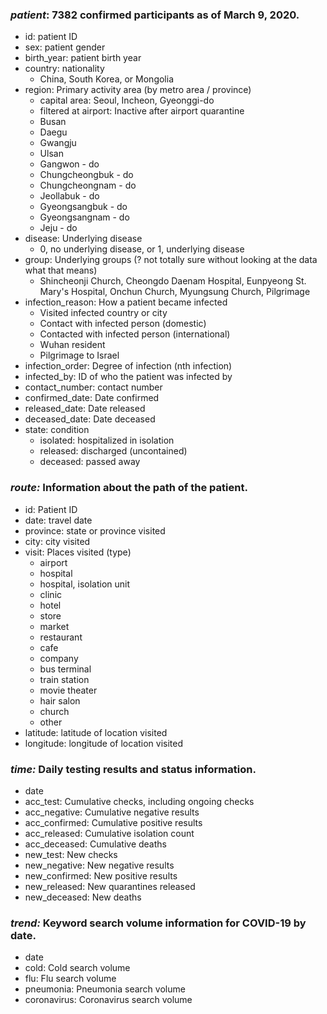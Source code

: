 ### *patient*: 7382 confirmed participants as of March 9, 2020.
- id: patient ID
- sex: patient gender
- birth_year: patient birth year
- country: nationality
  - China, South Korea, or Mongolia
- region: Primary activity area (by metro area / province)
  - capital area: Seoul, Incheon, Gyeonggi-do
  - filtered at airport: Inactive after airport quarantine
  - Busan
  - Daegu
  - Gwangju 
  - Ulsan
  - Gangwon - do
  - Chungcheongbuk - do
  - Chungcheongnam - do
  - Jeollabuk - do
  - Gyeongsangbuk - do
  - Gyeongsangnam - do
  - Jeju - do
- disease: Underlying disease
  - 0, no underlying disease, or 1, underlying disease
- group: Underlying groups (? not totally sure without looking at the data what that means)
  - Shincheonji Church, Cheongdo Daenam Hospital, Eunpyeong St. Mary's Hospital, Onchun Church, Myungsung Church, Pilgrimage
- infection_reason: How a patient became infected
  - Visited infected country or city
  - Contact with infected person (domestic)
  - Contacted with infected person (international)
  - Wuhan resident
  - Pilgrimage to Israel
- infection_order: Degree of infection (nth infection)
- infected_by: ID of who the patient was infected by
- contact_number: contact number
- confirmed_date: Date confirmed 
- released_date: Date released
- deceased_date: Date deceased
- state: condition
  - isolated: hospitalized in isolation
  - released: discharged (uncontained)
  - deceased: passed away

### *route:* Information about the path of the patient.
- id: Patient ID
- date: travel date
- province: state or province visited
- city: city visited
- visit: Places visited (type)
  - airport
  - hospital
  - hospital, isolation unit
  - clinic
  - hotel
  - store
  - market
  - restaurant 
  - cafe 
  - company
  - bus terminal
  - train station
  - movie theater
  - hair salon
  - church
  - other
- latitude: latitude of location visited
- longitude: longitude of location visited

### *time:* Daily testing results and status information.
- date
- acc_test: Cumulative checks, including ongoing checks
- acc_negative: Cumulative negative results
- acc_confirmed: Cumulative positive results
- acc_released: Cumulative isolation count
- acc_deceased: Cumulative deaths
- new_test: New checks
- new_negative: New negative results
- new_confirmed: New positive results
- new_released: New quarantines released
- new_deceased: New deaths

### *trend:* Keyword search volume information for COVID-19 by date.
- date
- cold: Cold search volume
- flu: Flu search volume
- pneumonia: Pneumonia search volume
- coronavirus: Coronavirus search volume
